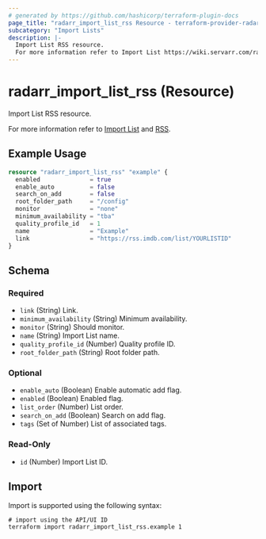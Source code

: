 ```yaml
---
# generated by https://github.com/hashicorp/terraform-plugin-docs
page_title: "radarr_import_list_rss Resource - terraform-provider-radarr"
subcategory: "Import Lists"
description: |-
  Import List RSS resource.
  For more information refer to Import List https://wiki.servarr.com/radarr/settings#import-lists and RSS https://wiki.servarr.com/radarr/supported#rssimport.
---
```


# radarr_import_list_rss (Resource)

<!-- subcategory:Import Lists -->Import List RSS resource.
For more information refer to [Import List](https://wiki.servarr.com/radarr/settings#import-lists) and [RSS](https://wiki.servarr.com/radarr/supported#rssimport).

## Example Usage

```terraform
resource "radarr_import_list_rss" "example" {
  enabled              = true
  enable_auto          = false
  search_on_add        = false
  root_folder_path     = "/config"
  monitor              = "none"
  minimum_availability = "tba"
  quality_profile_id   = 1
  name                 = "Example"
  link                 = "https://rss.imdb.com/list/YOURLISTID"
}
```

<!-- schema generated by tfplugindocs -->
## Schema

### Required

- `link` (String) Link.
- `minimum_availability` (String) Minimum availability.
- `monitor` (String) Should monitor.
- `name` (String) Import List name.
- `quality_profile_id` (Number) Quality profile ID.
- `root_folder_path` (String) Root folder path.

### Optional

- `enable_auto` (Boolean) Enable automatic add flag.
- `enabled` (Boolean) Enabled flag.
- `list_order` (Number) List order.
- `search_on_add` (Boolean) Search on add flag.
- `tags` (Set of Number) List of associated tags.

### Read-Only

- `id` (Number) Import List ID.

## Import

Import is supported using the following syntax:

```shell
# import using the API/UI ID
terraform import radarr_import_list_rss.example 1
```
